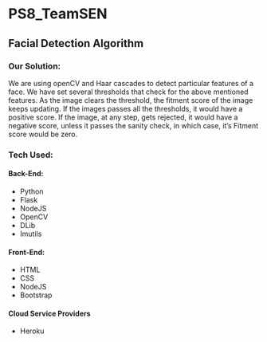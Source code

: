 # PS8_TeamSEN

<h2> Facial Detection Algorithm </h2>
<h3> Our Solution: </h3>
<p> We are using openCV and Haar cascades to detect particular features of a face. We have set several thresholds that check for the above mentioned features. As the image clears the threshold, the fitment score of the image keeps updating. If the images passes all the thresholds, it would have a positive score. If the image, at any step, gets rejected, it would have a negative score, unless it passes the sanity check, in which case, it’s Fitment score would be zero. </p>

<h3> Tech Used: </h3>
<h4> Back-End: </h4>
<ul>
<li> Python </li>   
<li> Flask </li>
<li> NodeJS </li>
<li> OpenCV </li>
<li> DLib </li>
<li> Imutils </li>
</ul>
<h4> Front-End: </h4>
<ul>
    <li> HTML </li>
    <li> CSS </li>
    <li> NodeJS </li>
    <li> Bootstrap </li>
</ul>
<h4> Cloud Service Providers </h4>
<ul> 
<li> Heroku </li>
</ul>
